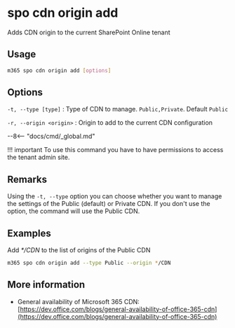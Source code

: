 # spo cdn origin add

Adds CDN origin to the current SharePoint Online tenant

## Usage

```sh
m365 spo cdn origin add [options]
```

## Options

`-t, --type [type]`
: Type of CDN to manage. `Public,Private`. Default `Public`

`-r, --origin <origin>`
: Origin to add to the current CDN configuration

--8<-- "docs/cmd/_global.md"

!!! important
    To use this command you have to have permissions to access the tenant admin site.

## Remarks

Using the `-t, --type` option you can choose whether you want to manage the settings of the Public (default) or Private CDN. If you don't use the option, the command will use the Public CDN.

## Examples

Add _*/CDN_ to the list of origins of the Public CDN

```sh
m365 spo cdn origin add --type Public --origin */CDN
```

## More information

- General availability of Microsoft 365 CDN: [https://dev.office.com/blogs/general-availability-of-office-365-cdn](https://dev.office.com/blogs/general-availability-of-office-365-cdn)
